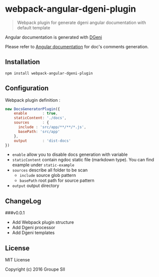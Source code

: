 # webpack-angular-dgeni-plugin

> Webpack plugin for generate dgeni angular documentation with default template

Angular documentation is generated with [DGeni](https://github.com/angular/dgeni)

Please refer to [Angular documentation](https://github.com/angular/angular.js/wiki/Writing-AngularJS-Documentation) for doc's comments generation.

## Installation

`npm install webpack-angular-dgeni-plugin`

## Configuration

Webpack plugin definition :
```js
new DocsGeneratorPlugin({
    enable       : true,
    staticContent: './docs',
    sources      : {
      include : 'src/app/**/**/*.js',
      basePath: 'src/app'
    },
    output       : 'dist-docs'
})
```
- `enable` allow you to disable docs generation with variable
- `staticContent` contain ngdoc static file (markdown type). You can find example under `static-example`
- `sources` describe all folder to be scan
    - `include` source glob pattern
    - `basePath` root path for source pattern
- `output` output directory

## ChangeLog

###v0.0.1

- Add Webpack plugin structure
- Add Dgeni processor
- Add Dgeni templates 

## License

MIT License

Copyright (c) 2016 Groupe SII